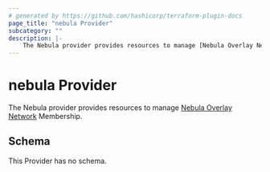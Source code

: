 ```yaml
---
# generated by https://github.com/hashicorp/terraform-plugin-docs
page_title: "nebula Provider"
subcategory: ""
description: |-
    The Nebula provider provides resources to manage [Nebula Overlay Network](https://github.com/slackhq/nebula) Membership.
---
```

# nebula Provider

The Nebula provider provides resources to manage [Nebula Overlay Network](https://github.com/slackhq/nebula) Membership.


<!-- schema generated by tfplugindocs -->
## Schema

This Provider has no schema.
